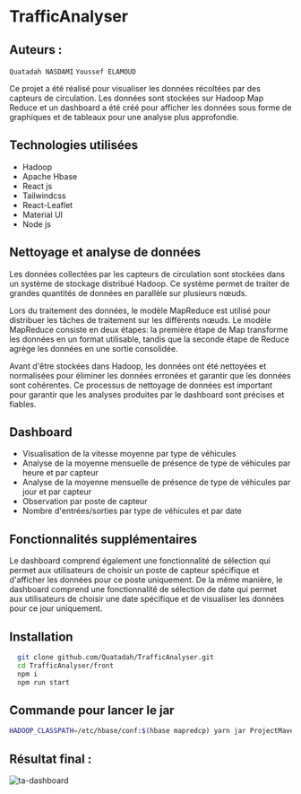 # TrafficAnalyser
## Auteurs : 
`Quatadah NASDAMI`
`Youssef ELAMOUD`

Ce projet a été réalisé pour visualiser les données récoltées par des capteurs de circulation. Les données sont stockées sur Hadoop Map Reduce et un dashboard a été créé pour afficher les données sous forme de graphiques et de tableaux pour une analyse plus approfondie.

## Technologies utilisées
- Hadoop
- Apache Hbase
- React js
- Tailwindcss
- React-Leaflet
- Material UI
- Node js

## Nettoyage et analyse de données

Les données collectées par les capteurs de circulation sont stockées dans un système de stockage distribué Hadoop. Ce système permet de traiter de grandes quantités de données en parallèle sur plusieurs nœuds.

Lors du traitement des données, le modèle MapReduce est utilisé pour distribuer les tâches de traitement sur les différents nœuds. Le modèle MapReduce consiste en deux étapes: la première étape de Map transforme les données en un format utilisable, tandis que la seconde étape de Reduce agrège les données en une sortie consolidée.

Avant d'être stockées dans Hadoop, les données ont été nettoyées et normalisées pour éliminer les données erronées et garantir que les données sont cohérentes. Ce processus de nettoyage de données est important pour garantir que les analyses produites par le dashboard sont précises et fiables.

## Dashboard
- Visualisation de la vitesse moyenne par type de véhicules
- Analyse de la moyenne mensuelle de présence de type de véhicules par heure et par capteur
- Analyse de la moyenne mensuelle de présence de type de véhicules par jour et par capteur
- Observation par poste de capteur
- Nombre d'entrées/sorties par type de véhicules et par date

## Fonctionnalités supplémentaires
Le dashboard comprend également une fonctionnalité de sélection qui permet aux utilisateurs de choisir un poste de capteur spécifique et d'afficher les données pour ce poste uniquement. De la même manière, le dashboard comprend une fonctionnalité de sélection de date qui permet aux utilisateurs de choisir une date spécifique et de visualiser les données pour ce jour uniquement.

## Installation
```bash
  git clone github.com/Quatadah/TrafficAnalyser.git
  cd TrafficAnalyser/front
  npm i
  npm run start
```
## Commande pour lancer le jar 
```bash
HADOOP_CLASSPATH=/etc/hbase/conf:$(hbase mapredcp) yarn jar ProjectMaven.jar /user/auber/data_ple/citytraffic/ResultatCSV/ outPutCleanedData ouputAnalyse1 ouputAnalyse2 ouputAnalyse3 ouputAnalyse4 ouputAnalyse5
```

## Résultat final :
![ta-dashboard](https://user-images.githubusercontent.com/73450837/215629079-aa5cbe05-b856-43ea-9c61-0e08d59deb6f.png)


